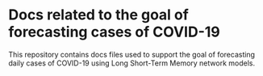 Docs related to the goal of forecasting cases of COVID-19
========================

This repository contains docs files used to support the goal of forecasting daily cases of COVID-19 using Long Short-Term Memory network models.
